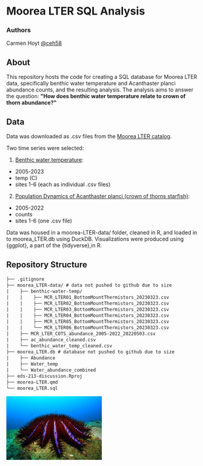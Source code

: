 # Moorea LTER SQL Analysis

### Authors

Carmen Hoyt [@ceh58](https://github.com/ceh58)

## About 

This repository hosts the code for creating a SQL database for Moorea LTER data, specifically benthic water temperature and Acanthaster planci abundance counts, and the resulting analysis. The analysis aims to answer the question: **"How does benthic water temperature relate to crown of thorn abundance?"**

## Data

Data was downloaded as .csv files from the [Moorea LTER catalog](https://mcr.lternet.edu/data).

Two time series were selected:

1. [Benthic water temperature](https://portal.edirepository.org/nis/metadataviewer?packageid=knb-lter-mcr.1035.16):
  - 2005-2023
  - temp (C)
  - sites 1-6 (each as individual .csv files)

2. [Population Dynamics of Acanthaster planci (crown of thorns starfish)](https://portal.edirepository.org/nis/metadataviewer?packageid=knb-lter-mcr.1039.11):
  - 2005-2022
  - counts
  - sites 1-6 (one .csv file)

Data was housed in a moorea-LTER-data/ folder, cleaned in R, and loaded in to moorea_LTER.db using DuckDB. Visualizations were produced using {ggplot}, a part of the {tidyverse},in R.

## Repository Structure

```
├── .gitignore
├── moorea_LTER-data/ # data not pushed to github due to size
|    ├── benthic-water-temp/
|    |    ├── MCR_LTER01_BottomMountThermistors_20230323.csv
|    |    ├── MCR_LTER02_BottomMountThermistors_20230323.csv
|    |    ├── MCR_LTER03_BottomMountThermistors_20230323.csv
|    |    ├── MCR_LTER04_BottomMountThermistors_20230323.csv
|    |    ├── MCR_LTER05_BottomMountThermistors_20230323.csv
|    |    └── MCR_LTER06_BottomMountThermistors_20230323.csv
|    ├── MCR_LTER_COTS_abundance_2005-2022_20220503.csv
|    ├── ac_abundance_cleaned.csv
|    └── benthic_water_temp_cleaned.csv
├── moorea_LTER.db # database not pushed to github due to size
|    ├── Abundance
|    ├── Water_temp
|    └── Water_abundance_combined
├── eds-213-discussion.Rproj
├── moorea-LTER.qmd
└── moorea_LTER.sql
```

<img src="starfish.png" alt="starfish" style="width:50%;">

